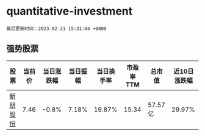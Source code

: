 # quantitative-investment

`最后更新时间：2023-02-21 15:31:04 +0800`

## 强势股票

|股票|当前价|当日涨跌幅|当日振幅|当日换手率|市盈率TTM|总市值|近10日涨跌幅|
|----|----|----|----|----|----|----|----|
|[新朋股份](https://xueqiu.com/S/SZ002328)|7.46|-0.8%|7.18%|19.87%|15.34|57.57亿|29.97%|
